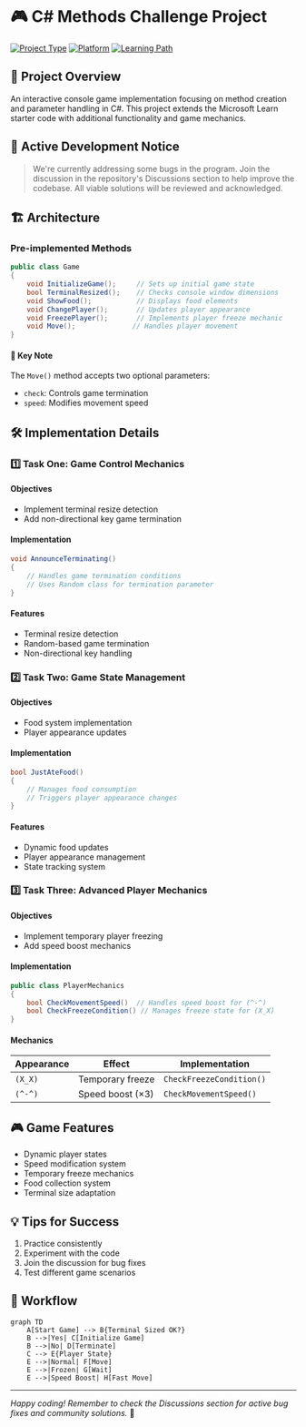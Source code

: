 # 🎮 C# Methods Challenge Project

[![Project Type](https://img.shields.io/badge/Project-Challenge-success)](https://github.com)
[![Platform](https://img.shields.io/badge/Platform-Console-blue)](https://github.com)
[![Learning Path](https://img.shields.io/badge/Microsoft%20Learn-Getting%20Started%20with%20C%23-orange)](https://github.com)

## 🎯 Project Overview
An interactive console game implementation focusing on method creation and parameter handling in C#. This project extends the Microsoft Learn starter code with additional functionality and game mechanics.

## 🚨 Active Development Notice
> We're currently addressing some bugs in the program. Join the discussion in the repository's Discussions section to help improve the codebase. All viable solutions will be reviewed and acknowledged.

## 🏗️ Architecture

### Pre-implemented Methods
```csharp
public class Game
{
    void InitializeGame();     // Sets up initial game state
    bool TerminalResized();    // Checks console window dimensions
    void ShowFood();           // Displays food elements
    void ChangePlayer();       // Updates player appearance
    void FreezePlayer();       // Implements player freeze mechanic
    void Move();              // Handles player movement
}
```

#### 🔑 Key Note
The `Move()` method accepts two optional parameters:
- `check`: Controls game termination
- `speed`: Modifies movement speed

## 🛠️ Implementation Details

### 1️⃣ Task One: Game Control Mechanics
#### Objectives
- Implement terminal resize detection
- Add non-directional key game termination

#### Implementation
```csharp
void AnnounceTerminating()
{
    // Handles game termination conditions
    // Uses Random class for termination parameter
}
```

#### Features
- Terminal resize detection
- Random-based game termination
- Non-directional key handling

### 2️⃣ Task Two: Game State Management
#### Objectives
- Food system implementation
- Player appearance updates

#### Implementation
```csharp
bool JustAteFood()
{
    // Manages food consumption
    // Triggers player appearance changes
}
```

#### Features
- Dynamic food updates
- Player appearance management
- State tracking system

### 3️⃣ Task Three: Advanced Player Mechanics
#### Objectives
- Implement temporary player freezing
- Add speed boost mechanics

#### Implementation
```csharp
public class PlayerMechanics
{
    bool CheckMovementSpeed()  // Handles speed boost for (^-^)
    bool CheckFreezeCondition() // Manages freeze state for (X_X)
}
```

#### Mechanics
| Appearance | Effect | Implementation |
|------------|--------|----------------|
| `(X_X)`    | Temporary freeze | `CheckFreezeCondition()` |
| `(^-^)`    | Speed boost (×3) | `CheckMovementSpeed()` |

## 🎮 Game Features
- Dynamic player states
- Speed modification system
- Temporary freeze mechanics
- Food collection system
- Terminal size adaptation

## 💡 Tips for Success
1. Practice consistently
2. Experiment with the code
3. Join the discussion for bug fixes
4. Test different game scenarios

## 🔄 Workflow
```mermaid
graph TD
    A[Start Game] --> B{Terminal Sized OK?}
    B -->|Yes| C[Initialize Game]
    B -->|No| D[Terminate]
    C --> E{Player State}
    E -->|Normal| F[Move]
    E -->|Frozen| G[Wait]
    E -->|Speed Boost| H[Fast Move]
```

---
*Happy coding! Remember to check the Discussions section for active bug fixes and community solutions.* 🚀

